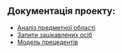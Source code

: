 ## Документація проекту:
- [Аналіз предметної області](https://github.com/rmnstepaniuk/database-navigator/blob/master/doc/requirements/state_of_the_art.md)
- [Запити зацікавлених осіб](https://github.com/rmnstepaniuk/database-navigator/blob/master/doc/requirements/stakeholders_needs.md)
- [Модель прецедентів](https://github.com/rmnstepaniuk/database-navigator/blob/master/doc/use%20cases/readme.md)
